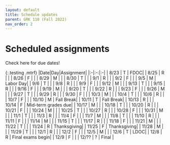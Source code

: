 ```yaml
---
layout: default
title: Schedule updates
parent: GRK 110 (Fall 2022)
nav_order: 2
---
```


# Scheduled assignments

Check here for due dates!

{:.testing .mtrf}
|Date|Day|Assignment|
|:-|:-:|:-|
| 8/23 | T | FDOC|
| 8/25 | R | |
| 8/26 | F | |
| 8/29 | M | |
| 8/30 | T | |
| 9/1 | R | |
| 9/2 | F | |
| 9/5 | M | Labor Day|
| 9/6 | T | |
| 9/8 | R | |
| 9/9 | F | |
| 9/12 | M | |
| 9/13 | T | |
| 9/15 | R | |
| 9/16 | F | |
| 9/19 | M | |
| 9/20 | T | |
| 9/22 | R | |
| 9/23 | F | |
| 9/26 | M | |
| 9/27 | T | |
| 9/29 | R | |
| 9/30 | F | |
| 10/3 | M | |
| 10/4 | T | |
| 10/6 | R | |
| 10/7 | F | |
| 10/10 | M | Fall Break|
| 10/11 | T | Fall Break|
| 10/13 | R | |
| 10/14 | F | Mid-term grades due|
| 10/17 | M | |
| 10/18 | T | |
| 10/20 | R | |
| 10/21 | F | |
| 10/24 | M | |
| 10/25 | T | |
| 10/27 | R | |
| 10/28 | F | |
| 10/31 | M | |
| 11/1 | T | |
| 11/3 | R | |
| 11/4 | F | |
| 11/7 | M | |
| 11/8 | T | |
| 11/10 | R | |
| 11/11 | F | |
| 11/14 | M | |
| 11/15 | T | |
| 11/17 | R | |
| 11/18 | F | |
| 11/21 | M | |
| 11/22 | T | |
| 11/24 | R | Thanksgiving|
| 11/25 | F | Thanksgiving|
| 11/28 | M | |
| 11/29 | T | |
| 12/1 | R | |
| 12/2 | F | |
| 12/5 | M | |
| 12/6 | T | LDOC|
| 12/8 | R | Final exams begin|
| 12/9 | F | |
| 12/?? | ? | Final |
